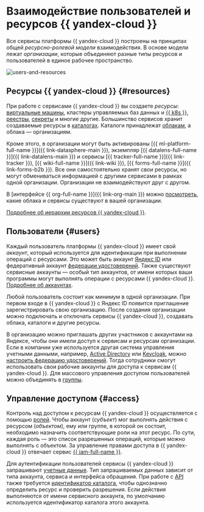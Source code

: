 # Взаимодействие пользователей и ресурсов {{ yandex-cloud }}

Все сервисы платформы {{ yandex-cloud }} построены на принципах общей _ресурсно-ролевой модели_ взаимодействия. В основе модели лежат _организации_, которые объединяют разные типы ресурсов и пользователей в единое рабочее пространство.

![users-and-resources](../_assets/overview/users-resources.svg "Users and resources hierarchy")

## Ресурсы {{ yandex-cloud }} {#resources}

При работе с сервисами {{ yandex-cloud }} вы создаете _ресурсы_: [виртуальные машины](../compute/concepts/vm.md), кластеры управляемых баз данных и [{{ k8s }}](../managed-kubernetes/concepts/index.md), [реестры](../container-registry/concepts/registry.md), [секреты](../lockbox/concepts/secret.md) и многие другие. Большинство сервисов хранит создаваемые ресурсы в [каталогах](../resource-manager/concepts/resources-hierarchy.md#folder). Каталоги принадлежат [облакам](../resource-manager/concepts/resources-hierarchy.md#cloud), а облака — организациям. 

Кроме этого, в организации могут быть активированы [{{ ml-platform-full-name }}]({{ link-datasphere-main }}), экземпляр [{{ datalens-full-name }}]({{ link-datalens-main }}) и сервисы [{{ tracker-full-name }}]({{ link-tracker }}), [{{ wiki-full-name }}]({{ link-wiki }}), [{{ forms-full-name }}]({{ link-forms-b2b }}). Все они самостоятельно хранят свои ресурсы, но могут обмениваться информацией с другими сервисами в рамках одной организации. Организации не взаимодействуют друг с другом.

В [интерфейсе {{ org-full-name }}]({{ link-org-main }}) можно [посмотреть](../organization/concepts/manage-services.md), какие облака и сервисы существуют в вашей организации. 

[Подробнее об иерархии ресурсов {{ yandex-cloud }}](../resource-manager/concepts/resources-hierarchy.md).

## Пользователи {#users}

Каждый пользователь платформы {{ yandex-cloud }} имеет свой _аккаунт_, который используется для идентификации при выполнении операций с ресурсами. Это может быть аккаунт [Яндекс ID](https://yandex.ru/id/about) или федеративный аккаунт [федерации удостоверений](../organization/concepts/add-federation.md). Также существуют сервисные аккаунты — особый тип аккаунтов, от имени которых ваши программы могут выполнять операции с ресурсами {{ yandex-cloud }}. [Подробнее об аккаунтах](../iam/concepts/users/accounts.md).

Любой пользователь состоит как минимум в одной организации. При первом входе в {{ yandex-cloud }} с Яндекс ID появится приглашение зарегистрировать свою организацию. После создания организации можно подключать и отключать сервисы {{ yandex-cloud }}, создавать облака, каталоги и другие ресурсы.

В организацию можно приглашать других участников с аккаунтами на Яндексе, чтобы они имели доступ к сервисам и ресурсам организации. Если в компании уже используется другая система управления учетными данными, например, [Active Directory](https://learn.microsoft.com/windows-server/identity/ad-ds/get-started/virtual-dc/active-directory-domain-services-overview) или [Keycloak](https://www.keycloak.org/), можно [настроить федерацию удостоверений](../organization/concepts/add-federation.md). Тогда сотрудники смогут использовать свои рабочие аккаунты для доступа к сервисам {{ yandex-cloud }}. Для массового управления доступом пользователей можно объединять в [группы](../organization/operations/manage-groups.md).

## Управление доступом {#access}

Контроль над доступом к ресурсам {{ yandex-cloud }} осуществляется с помощью [ролей](../iam/concepts/access-control/roles.md). Чтобы аккаунт (_субъект_) мог выполнять действия с ресурсом (_объектом_), ему или группе, в которой он состоит, необходимо назначить соответствующие роли на этот ресурс. По сути, каждая роль — это список разрешенных операций, которые можно выполнять с объектом. За управление правами доступа в {{ yandex-cloud }} отвечает сервис [{{ iam-full-name }}](../iam/concepts/index.md).

Для аутентификации пользователей сервисы {{ yandex-cloud }} запрашивают [учетные данные](../iam/concepts/authorization/index.md). Тип запрашиваемых данных зависит от типа аккаунта, сервиса и интерфейса обращения. При работе с [API](api.md) также требуется [идентификатор каталога](../resource-manager/operations/folder/get-id.md), чтобы однозначно определить ресурс и проверить разрешения. Если действия выполняются от имени сервисного аккаунта, по умолчанию используется идентификатор каталога этого аккаунта.
